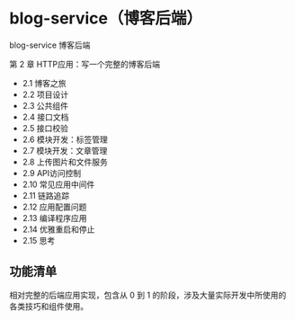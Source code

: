 # blog-service（博客后端）

blog-service 博客后端


第 2 章 HTTP应用：写一个完整的博客后端
- 2.1 博客之旅
- 2.2 项目设计
- 2.3 公共组件
- 2.4 接口文档
- 2.5 接口校验
- 2.6 模块开发：标签管理
- 2.7 模块开发：文章管理
- 2.8 上传图片和文件服务
- 2.9 API访问控制
- 2.10 常见应用中间件
- 2.11 链路追踪
- 2.12 应用配置问题
- 2.13 编译程序应用
- 2.14 优雅重启和停止
- 2.15 思考

## 功能清单

相对完整的后端应用实现，包含从 0 到 1 的阶段，涉及大量实际开发中所使用的各类技巧和组件使用。

